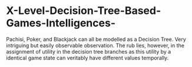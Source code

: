 # X-Level-Decision-Tree-Based-Games-Intelligences-
Pachisi, Poker, and Blackjack can all be modelled as a Decision Tree. Very intriguing but easily observable observation. The rub lies, however, in the assignment of utility in the decision tree branches as this utility by a identical game state can veritably have different values temporally. 
